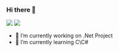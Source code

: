 ### Hi there 👋


 <img src= "https://github-readme-stats.vercel.app/api?username=rzr1r&show_icons=true&line_height=40&theme=tokyonight">
 <img src= "https://github-readme-stats-anuraghazra1.vercel.app/api/top-langs/?username=rzr1r&layout=compact&theme=tokyonight">

- 🔭 I’m currently working on .Net Project
- 🌱 I’m currently learning C\C#
